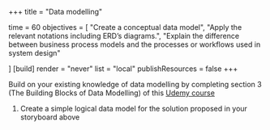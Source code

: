 +++
title = "Data modelling"

time = 60
objectives = [
    "Create a conceptual data model",
    "Apply the relevant notations including ERD’s diagrams.",
    "Explain the difference between business process models and the processes or workflows used in system design"

]
[build]
  render = "never"
  list = "local"
  publishResources = false
+++

Build on your existing knowledge of data modelling by completing section 3 (The Building Blocks of Data Modelling) of this [Udemy course](https://codeyourfuture.udemy.com/course/mastering-data-modeling-fundamentals/)

1. Create a simple logical data model for the solution proposed in your storyboard above


